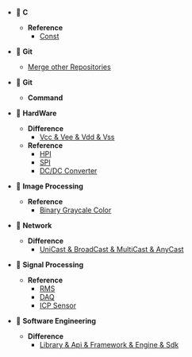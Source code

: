 <!-- docs/_sidebar.md -->
- 📂 **C**
  - **Reference**
    - [Const](/C/Reference-Const.md)

- 📂 **Git**
  - [Merge other Repositories](/Git/Reference-Merge-Other_repositories.md)

- 📂 **Git**
  - **Command**

- 📂 **HardWare**
  - **Difference**
    - [Vcc & Vee & Vdd & Vss](/HardWare/Difference-Vcc_Vee_Vdd_Vss.md)
  - **Reference**
    - [HPI](HardWare/Reference-HPI.md)
    - [SPI](HardWare/Reference-SPI.md)
    - [DC/DC Converter](HardWare/Reference-DCDC-Converter.md)
  
- 📂 **Image Processing**
  - **Reference**
  	- [Binary Graycale Color](/ImageProcessing/Reference-Binary_Grayscale_Color.md)

- 📂 **Network**
  - **Difference**
    - [UniCast & BroadCast & MultiCast & AnyCast](/Network/Difference-UniCast_BroadCast_MultiCast_AnyCast.md)

- 📂 **Signal Processing**
  - **Reference**
  	- [RMS](/SignalProcessing/Reference-RMS_RootMeanSquare.md)
  	- [DAQ](/SignalProcessing/Reference-DAQ_DataAcquisition.md)
  	- [ICP Sensor](/SignalProcessing/Reference-ICP_Accelerometer_Sensor.md)

- 📂 **Software Engineering**
  - **Difference**
    - [Library & Api & Framework & Engine & Sdk](/SoftwareEngineering/Difference-Library_Api_Framework_Engine_Sdk.md)